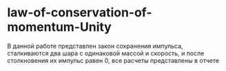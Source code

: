 # law-of-conservation-of-momentum-Unity
В данной работе представлен закон сохранения импульса, сталкиваются два шара с одинаковой массой и скорость, и после столкновения их импульс равен 0, все расчеты представлены в отчете

